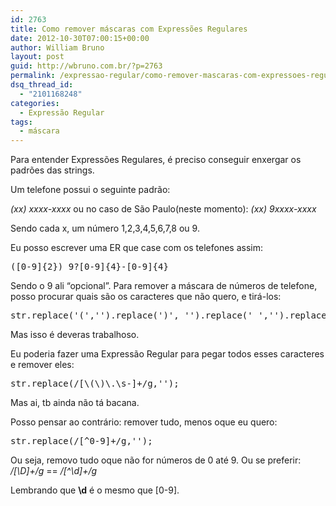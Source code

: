 ```yaml
---
id: 2763
title: Como remover máscaras com Expressões Regulares
date: 2012-10-30T07:00:15+00:00
author: William Bruno
layout: post
guid: http://wbruno.com.br/?p=2763
permalink: /expressao-regular/como-remover-mascaras-com-expressoes-regulares/
dsq_thread_id:
  - "2101168248"
categories:
  - Expressão Regular
tags:
  - máscara
---
```

Para entender Expressões Regulares, é preciso conseguir enxergar os padrões das strings.

Um telefone possui o seguinte padrão:

<var>(xx) xxxx-xxxx</var> ou no caso de São Paulo(neste momento): <var>(xx) 9xxxx-xxxx</var>
  
Sendo cada x, um número 1,2,3,4,5,6,7,8 ou 9.

Eu posso escrever uma ER que case com os telefones assim:

<pre name="code" class="javascript">([0-9]{2}) 9?[0-9]{4}-[0-9]{4}</pre>

Sendo o 9 ali &#8220;opcional&#8221;. Para remover a máscara de números de telefone, posso procurar quais são os caracteres que não quero, e tirá-los:

<pre name="code" class="javascript">str.replace('(','').replace(')', '').replace(' ','').replace('-','');</pre>

Mas isso é deveras trabalhoso.

Eu poderia fazer uma Expressão Regular para pegar todos esses caracteres e remover eles:

<pre name="code" class="javascript">str.replace(/[\(\)\.\s-]+/g,'');</pre>

Mas ai, tb ainda não tá bacana.

Posso pensar ao contrário: remover tudo, menos oque eu quero:

<pre name="code" class="javascript">str.replace(/[^0-9]+/g,'');</pre>

Ou seja, removo tudo oque não for números de 0 até 9. Ou se preferir: <var>/[\D]+/g</var> == <var>/[^\d]+/g</var>

Lembrando que **\d** é o mesmo que [0-9].